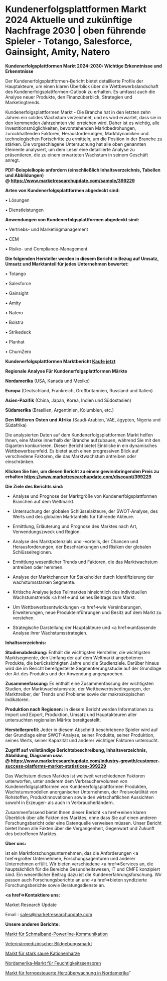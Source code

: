 # Kundenerfolgsplattformen Markt 2024 Aktuelle und zukünftige Nachfrage 2030 | oben führende Spieler - Totango, Salesforce, Gainsight, Amity, Natero

<strong>Kundenerfolgsplattformen Markt 2024-2030: Wichtige Erkenntnisse und Erkenntnisse</strong>

Der Kundenerfolgsplattformen-Bericht bietet detaillierte Profile der Hauptakteure, um einen klaren Überblick über die Wettbewerbslandschaft des Kundenerfolgsplattformen-Outlook zu erhalten. Es umfasst auch die Analyse neuer Produkte, den Finanzüberblick, Strategien und Marketingtrends.

Kundenerfolgsplattformen Markt - Die Branche hat in den letzten zehn Jahren ein solides Wachstum verzeichnet, und es wird erwartet, dass sie in den kommenden Jahrzehnten viel erreichen wird. Daher ist es wichtig, alle Investitionsmöglichkeiten, bevorstehenden Marktbedrohungen, zurückhaltenden Faktoren, Herausforderungen, Marktdynamiken und technologischen Fortschritte zu ermitteln, um die Position in der Branche zu stärken. Die vorgeschlagene Untersuchung hat alle oben genannten Elemente analysiert, um dem Leser eine detaillierte Analyse zu präsentieren, die zu einem erwarteten Wachstum in seinem Geschäft anregt.

<strong><b>PDF-Beispielkopie anfordern (einschließlich Inhaltsverzeichnis, Tabellen und Abbildungen) @ </b></strong><strong><a href=https://www.marketresearchupdate.com/sample/399229><strong>https://www.marketresearchupdate.com/sample/399229</u></a></strong></strong>

<strong>Arten von Kundenerfolgsplattformen abgedeckt sind:</strong>

• Lösungen

• Dienstleistungen

<strong>Anwendungen von Kundenerfolgsplattformen abgedeckt sind:</strong>

• Vertriebs- und Marketingmanagement

• CEM

• Risiko- und Compliance-Management

<strong>Die folgenden Hersteller werden in diesem Bericht in Bezug auf Umsatz, Umsatz und Marktanteil für jedes Unternehmen bewertet:</strong>

• Totango

• Salesforce

• Gainsight

• Amity

• Natero

• Bolstra

• Strikedeck

• Planhat

• ChurnZero

<strong>Kundenerfolgsplattformen Marktbericht <a href=https://www.marketresearchupdate.com/buynow/399229>Kaufe jetzt</a></strong>

<strong>Regionale Analyse Für Kundenerfolgsplattformen Märkte</strong>

<strong>Nordamerika</strong> (USA, Kanada und Mexiko)

<strong>Europa</strong> (Deutschland, Frankreich, Großbritannien, Russland und Italien)

<strong>Asien-Pazifik</strong> (China, Japan, Korea, Indien und Südostasien)

<strong>Südamerika</strong> (Brasilien, Argentinien, Kolumbien, etc.)

<strong>Den Mittleren</strong> <strong>Osten und Afrika</strong> (Saudi-Arabien, VAE, ägypten, Nigeria und Südafrika)

Die analysierten Daten auf dem Kundenerfolgsplattformen Markt helfen Ihnen, eine Marke innerhalb der Branche aufzubauen, während Sie mit den Giganten konkurrieren. Dieser Bericht bietet Einblicke in ein dynamisches Wettbewerbsumfeld. Es bietet auch einen progressiven Blick auf verschiedene Faktoren, die das Marktwachstum antreiben oder einschränken.

<strong>Klicken Sie hier, um diesen Bericht zu einem gewinnbringenden Preis zu erhalten
</strong><strong><a href=https://www.marketresearchupdate.com/discount/399229>https://www.marketresearchupdate.com/discount/399229</b></u></strong></a>

<strong>Die Ziele des Berichts sind:</strong>

- Analyse und Prognose der Marktgröße von Kundenerfolgsplattformen Branchen auf dem Weltmarkt.

- Untersuchung der globalen Schlüsselakteure, der SWOT-Analyse, des Werts und des globalen Marktanteils für führende Akteure.

- Ermittlung, Erläuterung und Prognose des Marktes nach Art, Verwendungszweck und Region.

- Analyse des Marktpotenzials und -vorteils, der Chancen und Herausforderungen, der Beschränkungen und Risiken der globalen Schlüsselregionen.

- Ermittlung wesentlicher Trends und Faktoren, die das Marktwachstum antreiben oder hemmen.

- Analyse der Marktchancen für Stakeholder durch Identifizierung der wachstumsstarken Segmente.

- Kritische Analyse jedes Teilmarktes hinsichtlich des individuellen Wachstumstrends <a href=>und</a> seines Beitrags zum Markt.

- Um Wettbewerbsentwicklungen <a href=>wie</a> Vereinbarungen, Erweiterungen, neue Produkteinführungen und Besitz auf dem Markt zu verstehen.

- Strategische Darstellung der Hauptakteure und <a href=>umfas</a>sende Analyse ihrer Wachstumsstrategien.

<strong>Inhaltsverzeichnis:</strong>

<strong>Studienabdeckung:</strong> Enthält die wichtigsten Hersteller, die wichtigsten Marktsegmente, den Umfang der auf dem Weltmarkt angebotenen Produkte, die berücksichtigten Jahre und die Studienziele. Darüber hinaus wird die im Bericht bereitgestellte Segmentierungsstudie auf der Grundlage der Art des Produkts und der Anwendung angesprochen.

<strong>Zusammenfassung:</strong> Es enthält eine Zusammenfassung der wichtigsten Studien, der Marktwachstumsrate, der Wettbewerbsbedingungen, der Markttreiber, der Trends und Probleme sowie der makroskopischen Indikatoren.

<strong>Produktion nach Regionen:</strong> In diesem Bericht werden Informationen zu Import und Export, Produktion, Umsatz und Hauptakteuren aller untersuchten regionalen Märkte bereitgestellt.

<strong>Herstellerprofil:</strong> Jeder in diesem Abschnitt beschriebene Spieler wird auf der Grundlage einer SWOT-Analyse, seiner Produkte, seiner Produktion, seines Werts, seiner Kapazität und anderer wichtiger Faktoren untersucht.

<strong><b>Zugriff auf vollständige Berichtsbeschreibung, Inhaltsverzeichnis, Abbildung, Diagramm usw. @ </b></strong><strong><a href=https://www.marketresearchupdate.com/industry-growth/customer-success-platforms-market-statistices-399229>https://www.marketresearchupdate.com/industry-growth/customer-success-platforms-market-statistices-399229</a></strong>

Das Wachstum dieses Marktes ist weltweit verschiedenen Faktoren unterworfen, unter anderem dem Verbrauchervolumen von Kundenerfolgsplattformen von Kundenerfolgsplattformen Produkten, Wachstumsmodellen anorganischer Unternehmen, der Preisvolatilität von Rohstoffen, Produktinnovationen sowie den wirtschaftlichen Aussichten sowohl in Erzeuger- als auch in Verbraucherländern.

Zusammenfassend bietet Ihnen dieser Bericht <a href=>einen</a> klaren Überblick über alle Fakten des Marktes, ohne dass Sie auf einen anderen Forschungsbericht oder eine Datenquelle verweisen müssen. Unser Bericht bietet Ihnen alle Fakten über die Vergangenheit, Gegenwart und Zukunft des betroffenen Marktes.

<strong>Über uns:</strong>

 ist ein Marktforschungsunternehmen, das die Anforderungen <a href=>großer</a> Unternehmen, Forschungsagenturen und anderer Unternehmen erfüllt. Wir bieten verschiedene <a href=>Services</a> an, die hauptsächlich für die Bereiche Gesundheitswesen, IT und CMFE konzipiert sind. Ein wesentlicher Beitrag dazu ist die Kundenerfahrungsforschung. Wir passen auch Forschungsberichte an und <a href=>bieten</a> syndizierte Forschungsberichte sowie Beratungsdienste an.

<strong><a href=>Kontaktiere uns:</a></strong>

Market Research Update

Email : sales@marketresearchupdate.com

<strong>Unsere anderen Berichte:</strong>

<a href=https://www.linkedin.com/pulse/narrowband-powerline-communication-market-has>Markt für Schmalband-Powerline-Kommunikation</a>

<a href=https://www.linkedin.com/pulse/veterinary-imaging-market-research-report-reveals>Veterinärmedizinischer Bildgebungsmarkt</a>

<a href=https://www.linkedin.com/pulse/strongly-acidic-cation-resin-market-size-share-outlook>Markt für stark saure Kationenharze</a>

<a href=https://www.linkedin.com/pulse/north-america-moisture-sensors-market-2030-see>Nordamerika-Markt für Feuchtigkeitssensoren</a>

<a href=https://www.linkedin.com/pulse/north-america-remote-cardiac-monitoring-market-size-analysis>Markt für ferngesteuerte Herzüberwachung in Nordamerika</a>"
